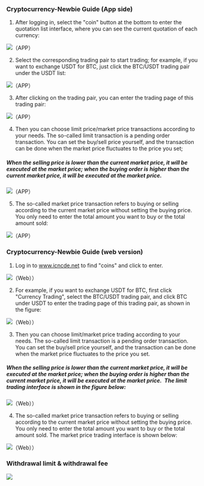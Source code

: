 ### Cryptocurrency-Newbie Guide (App side)
1. After logging in, select the "coin" button at the bottom to enter the quotation list interface, where you can see the current quotation of each currency:

![](https://icnm.oss-ap-southeast-1.aliyuncs.com/md/new1-en.png "（APP）")

2. Select the corresponding trading pair to start trading; for example, if you want to exchange USDT for BTC, just click the BTC/USDT trading pair under the USDT list:

![](https://icnm.oss-ap-southeast-1.aliyuncs.com/md/new2-en.png "（APP）")

3. After clicking on the trading pair, you can enter the trading page of this trading pair:

![](https://icnm.oss-ap-southeast-1.aliyuncs.com/md/new3-en.png "（APP）")

4. Then you can choose limit price/market price transactions according to your needs. The so-called limit transaction is a pending order transaction. You can set the buy/sell price yourself, and the transaction can be done when the market price fluctuates to the price you set;

##### When the selling price is lower than the current market price, it will be executed at the market price; when the buying order is higher than the current market price, it will be executed at the market price.

![](https://icnm.oss-ap-southeast-1.aliyuncs.com/md/new4-en.png "（APP）")

5. The so-called market price transaction refers to buying or selling according to the current market price without setting the buying price. You only need to enter the total amount you want to buy or the total amount sold:

![](https://icnm.oss-ap-southeast-1.aliyuncs.com/md/new5-en.png "（APP）")

### Cryptocurrency-Newbie Guide (web version)
1. Log in to www.icncde.net to find "coins" and click to enter. 

![](https://icnm.oss-ap-southeast-1.aliyuncs.com/md/newpc1-en.png "（Web））")

2. For example, if you want to exchange USDT for BTC, first click "Currency Trading", select the BTC/USDT trading pair, and click BTC under USDT to enter the trading page of this trading pair, as shown in the figure:

![](https://icnm.oss-ap-southeast-1.aliyuncs.com/md/newpc2-en.png "（Web））")

3. Then you can choose limit/market price trading according to your needs. The so-called limit transaction is a pending order transaction. You can set the buy/sell price yourself, and the transaction can be done when the market price fluctuates to the price you set.

##### When the selling price is lower than the current market price, it will be executed at the market price; when the buying order is higher than the current market price, it will be executed at the market price. The limit trading interface is shown in the figure below:

![](https://icnm.oss-ap-southeast-1.aliyuncs.com/md/newpc3-en.png "（Web））")

4. The so-called market price transaction refers to buying or selling according to the current market price without setting the buying price. You only need to enter the total amount you want to buy or the total amount sold. The market price trading interface is shown below:

![](https://icnm.oss-ap-southeast-1.aliyuncs.com/md/newpc4-en.png "（Web））")

### Withdrawal limit & withdrawal fee

![](https://icnm.oss-ap-southeast-1.aliyuncs.com/md/fee-en.png "")